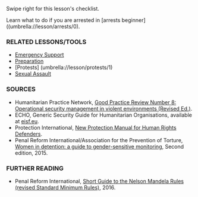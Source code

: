 [Title]: # (What now?)
[Order]: # (4)

Swipe right for this lesson's checklist.

Learn what to do if you are arrested in [arrests beginner]((umbrella://lesson/arrests/0).

### RELATED LESSONS/TOOLS

*	[Emergency Support](umbrella://lesson/emergency-support)
*  [Preparation](umbrella://lesson/preparation)
*	[Protests] (umbrella://lesson/protests/1)
* [Sexual Assault](umbrella://lesson/sexual-assault/2)

### SOURCES

*   Humanitarian Practice Network, [Good Practice Review Number 8: Operational security management in violent environments (Revised Ed.)](http://odihpn.org/wp-content/uploads/2010/11/GPR_8_revised2.pdf).
*   ECHO, Generic Security Guide for Humanitarian Organisations, available at [eisf.eu](https://www.eisf.eu/library/generic-security-guide-for-humanitarian-organisations/).
*   Protection International, [New Protection Manual for Human Rights Defenders](https://www.protectioninternational.org/en/node/1106).
*   Penal Reform International/Association for the Prevention of Torture, [Women in detention: a guide to gender-sensitive monitoring](https://www.apt.ch/content/files_res/thematic-paper-2_women-in-detention-en.pdf), Second edition, 2015. 

### FURTHER READING

*   Penal Reform International, [Short Guide to the Nelson Mandela Rules (revised Standard Minimum Rules)](https://www.penalreform.org/resource/short-guide-to-the-nelson-mandela-rules/), 2016.  
